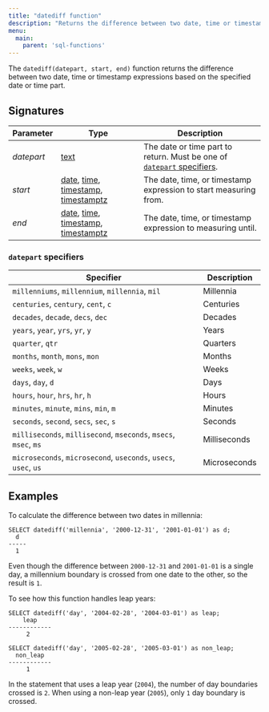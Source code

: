 ```yaml
---
title: "datediff function"
description: "Returns the difference between two date, time or timestamp expressions based on the specified date or time part."
menu:
  main:
    parent: 'sql-functions'
---
```


The `datediff(datepart, start, end)` function returns the difference between two date, time or timestamp expressions based on the specified date or time part.

## Signatures

Parameter | Type | Description
----------|------|------------
_datepart_ | [text](../../types) | The date or time part to return. Must be one of [`datepart` specifiers](#datepart-specifiers).
_start_ | [date](../../types), [time](../../types), [timestamp](../../types), [timestamptz](../../types) | The date, time, or timestamp expression to start measuring from.
_end_ | [date](../../types), [time](../../types), [timestamp](../../types), [timestamptz](../../types) | The date, time, or timestamp expression to measuring until.

### `datepart` specifiers

| Specifier                                                        | Description      |
|------------------------------------------------------------------|------------------|
| `millenniums`, `millennium`, `millennia`, `mil`                  | Millennia        |
| `centuries`, `century`, `cent`, `c`                              | Centuries        |
| `decades`, `decade`, `decs`, `dec`                               | Decades          |
| `years`, `year`, `yrs`, `yr`, `y`                                | Years            |
| `quarter`, `qtr`                                                 | Quarters         |
| `months`, `month`, `mons`, `mon`                                 | Months           |
| `weeks`, `week`, `w`                                             | Weeks            |
| `days`, `day`, `d`                                               | Days             |
| `hours`, `hour`, `hrs`, `hr`, `h`                                | Hours            |
| `minutes`, `minute`, `mins`, `min`, `m`                          | Minutes          |
| `seconds`, `second`, `secs`, `sec`, `s`                          | Seconds          |
| `milliseconds`, `millisecond`, `mseconds`, `msecs`, `msec`, `ms` | Milliseconds     |
| `microseconds`, `microsecond`, `useconds`, `usecs`, `usec`, `us` | Microseconds     |

## Examples

To calculate the difference between two dates in millennia:

```
SELECT datediff('millennia', '2000-12-31', '2001-01-01') as d;
  d
-----
  1
```

Even though the difference between `2000-12-31` and `2001-01-01` is a single day, a millennium boundary is crossed from one date to the other, so the result is `1`.

To see how this function handles leap years:
```
SELECT datediff('day', '2004-02-28', '2004-03-01') as leap;
    leap
------------
     2

SELECT datediff('day', '2005-02-28', '2005-03-01') as non_leap;
  non_leap
------------
     1
```

In the statement that uses a leap year (`2004`), the number of day boundaries crossed is `2`. When using a non-leap year (`2005`), only `1` day boundary is crossed.

